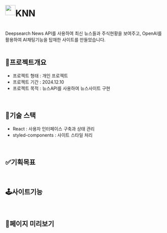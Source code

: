 <div align="center">
  <div style="display: flex; align-items: center;">
    <img src='https://github.com/user-attachments/assets/d2e45252-3529-4c9e-bc44-db9aff515901' width='32px'/>
    <h1>KNN</h1>
  </div>
  <br />
</div>
Deepsearch News API를 사용하여 최신 뉴스들과 주식현황을 보여주고, OpenAI를 활용하여 AI채팅기능을 탑재한 사이트를 만들었습니다.
<br/>
<br />

## 🌟프로젝트개요

- 프로젝트 형태 : 개인 프로젝트
- 프로젝트 기간 : 2024.12.10
- 프로젝트 목적 : 뉴스API를 사용하여 뉴스사이트 구현

<br />

## 🔨기술 스택

- React : 사용자 인터페이스 구축과 상태 관리
- styled-components : 사이트 스타일 처리

<br />

## ✅기획목표

<br />

## 🕹️사이트기능

<br />

## 📃페이지 미리보기

<div>
</div>
